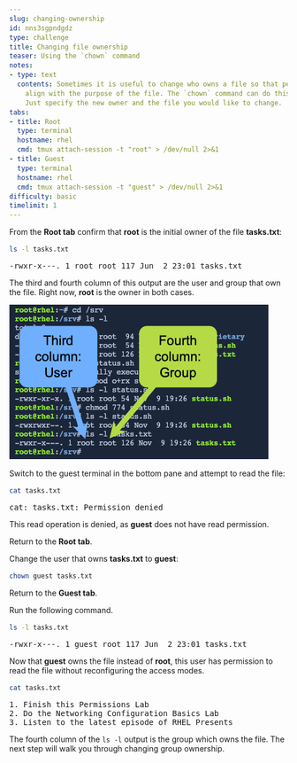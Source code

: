 ```yaml
---
slug: changing-ownership
id: nns3sgpndgdz
type: challenge
title: Changing file ownership
teaser: Using the `chown` command
notes:
- type: text
  contents: Sometimes it is useful to change who owns a file so that permissions can
    align with the purpose of the file. The `chown` command can do this very easily.
    Just specify the new owner and the file you would like to change.
tabs:
- title: Root
  type: terminal
  hostname: rhel
  cmd: tmux attach-session -t "root" > /dev/null 2>&1
- title: Guest
  type: terminal
  hostname: rhel
  cmd: tmux attach-session -t "guest" > /dev/null 2>&1
difficulty: basic
timelimit: 1
---
```

From the **Root tab** confirm that __root__ is the initial owner of the file __tasks.txt__:

```bash
ls -l tasks.txt
```

<pre class=file>
-rwxr-x---. 1 root root 117 Jun  2 23:01 tasks.txt
</pre>

The third and fourth column of this output are the user and group that own the file. Right now, __root__ is the owner in both cases.

![thirdfourth](../assets/thirdandfourthcolumn.png)

Switch to the guest terminal in the bottom pane and attempt to read the file:

```bash
cat tasks.txt
```

<pre class=file>
cat: tasks.txt: Permission denied
</pre>

This read operation is denied, as __guest__ does not have read permission.

Return to the **Root tab**.

Change the user that owns __tasks.txt__ to __guest__:

```bash
chown guest tasks.txt
```

Return to the **Guest tab**.

Run the following command.

```bash
ls -l tasks.txt
```

<pre class=file>
-rwxr-x---. 1 guest root 117 Jun  2 23:01 tasks.txt
</pre>

Now that __guest__ owns the file instead of __root__, this user has permission to read the file without reconfiguring the access modes.

```bash
cat tasks.txt
```

<pre class=file>
1. Finish this Permissions Lab
2. Do the Networking Configuration Basics Lab
3. Listen to the latest episode of RHEL Presents
</pre>

The fourth column of the `ls -l` output is the group which owns the file. The next step will walk you through changing group ownership.
